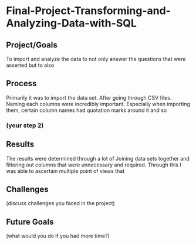 # Final-Project-Transforming-and-Analyzing-Data-with-SQL

## Project/Goals
To import and analyze the data to not only answer the questions that were asserted but to also 

## Process
Primarily it was to import the data set. After going through CSV files. Naming each columns were incredibly important. Especially when importing them, certain column names had quotation marks around it and so 
### (your step 2)

## Results
The results were determined through a lot of Joining data sets together and filtering out columns that were unnecessary and required. Through this I was able to ascertain multiple point of views that 

## Challenges 
(discuss challenges you faced in the project)

## Future Goals
(what would you do if you had more time?)
